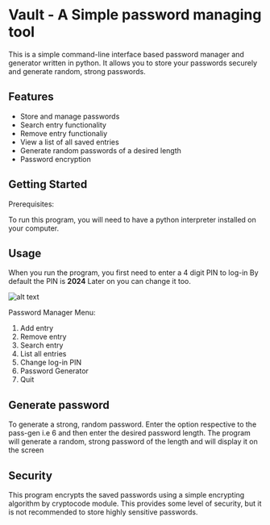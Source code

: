 # Vault - A Simple password managing tool 

  This is a simple command-line interface based password manager and generator written in python.
  It allows you to store your passwords securely and generate random, strong passwords.

## Features
- Store and manage passwords
- Search entry functionality
- Remove entry functionaliy
- View a list of all saved entries
- Generate random passwords of a desired length
- Password encryption 
## Getting Started
  
  Prerequisites:

  To run this program, you will need to have a python interpreter installed on your computer.

## Usage
When you run the program, you first need to enter a 4 digit PIN to log-in
By default the PIN is **2024**
Later on you can change it too.

![alt text](https://media.discordapp.net/attachments/838249083571142756/1215775476363300945/image.png?ex=65fdfa25&is=65eb8525&hm=426a381eb28ef0c60fcf2cfba00938779841b48eed226e13befc168b711f598d&=&format=webp&quality=lossless&width=575&height=411)

Password Manager Menu:
 1. Add entry
 2. Remove entry
 3. Search entry
 4. List all entries
 5. Change log-in PIN
 6. Password Generator
 7. Quit

## Generate password
 To generate a strong, random password. Enter the option respective to the pass-gen i.e 6 and then enter the desired password length. The program will generate a random, strong password of the length and will display it on the screen 

## Security
This program encrypts the saved passwords using a simple encrypting algorithm by cryptocode module. This provides some level of security, but it is not recommended to store highly sensitive passwords.
